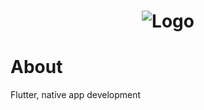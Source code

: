 <h1 align="center">
    <img alt="Logo" src="https://media.giphy.com/media/PhOSxmoN3FJmvJZlQQ/giphy.gif" width="">
</h1>

# About
Flutter, native app development
